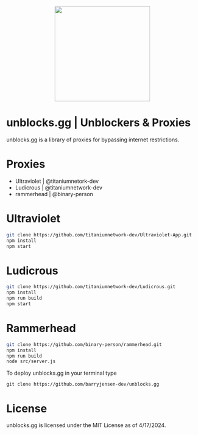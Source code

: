 <p align="center">
    <img src="https://github.com/barryjensen-dev/unblocks.gg/assets/logo.png> alt="Logo" width="250"/>
</p>

# unblocks.gg | Unblockers & Proxies

unblocks.gg is a library of proxies for bypassing internet restrictions.

# Proxies

- Ultraviolet | @titaniumnetork-dev
- Ludicrous | @titaniumnetwork-dev
- rammerhead | @binary-person

# Ultraviolet

```sh
git clone https://github.com/titaniumnetwork-dev/Ultraviolet-App.git
npm install
npm start
```

# Ludicrous

```sh
git clone https://github.com/titaniumnetwork-dev/Ludicrous.git
npm install
npm run build
npm start
```

# Rammerhead

```sh
git clone https://github.com/binary-person/rammerhead.git
npm install
npm run build
node src/server.js
```

To deploy unblocks.gg in your terminal type

`git clone https://github.com/barryjensen-dev/unblocks.gg`


# License

unblocks.gg is licensed under the MIT License as of 4/17/2024.